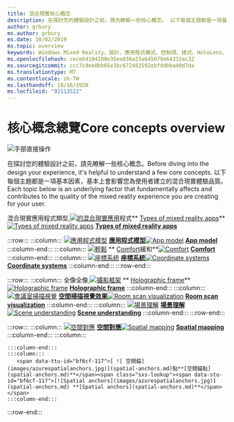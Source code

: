 ```yaml
---
title: 混合現實核心概念
description: 在探討您的體驗設計之前，請先瞭解一些核心概念。 以下每個主題都是一項基本因素，基本上會影響您為使用者建立的混合現實體驗品質。
author: grbury
ms.author: grbury
ms.date: 10/02/2019
ms.topic: overview
keywords: Windows Mixed Reality、設計、應用程式模式、控制項、樣式、HoloLens、互動、UX 元素、行為、建立區塊
ms.openlocfilehash: cece64194100e35ea836a23a645079e64332ec32
ms.sourcegitcommit: ccc7c9ee0bb65e1bc672482592ebfddbba40d7da
ms.translationtype: MT
ms.contentlocale: zh-TW
ms.lasthandoff: 10/16/2020
ms.locfileid: "92113522"
---
```

# <a name="core-concepts-overview"></a><span data-ttu-id="bf6cf-105">核心概念總覽</span><span class="sxs-lookup"><span data-stu-id="bf6cf-105">Core concepts overview</span></span>

![手部直接操作](images/05_CoreConcepts.png)


<span data-ttu-id="bf6cf-107">在探討您的體驗設計之前，請先瞭解一些核心概念。</span><span class="sxs-lookup"><span data-stu-id="bf6cf-107">Before diving into the design your experience, it's helpful to understand a few core concepts.</span></span> <span data-ttu-id="bf6cf-108">以下每個主題都是一項基本因素，基本上會影響您為使用者建立的混合現實體驗品質。</span><span class="sxs-lookup"><span data-stu-id="bf6cf-108">Each topic below is an underlying factor that fundamentally affects and contributes to the quality of the mixed reality experience you are creating for your user.</span></span> 



<span data-ttu-id="bf6cf-109">混合現實應用程式類型[ ![ 的混合現實應用](images/enhancedenvironmentapps-640px.jpg)](types-of-mixed-reality-apps.md)程式\*\* [Types of mixed reality apps](types-of-mixed-reality-apps.md)\*\*</span><span class="sxs-lookup"><span data-stu-id="bf6cf-109">[![Types of mixed reality apps](images/enhancedenvironmentapps-640px.jpg)](types-of-mixed-reality-apps.md) **[Types of mixed reality apps](types-of-mixed-reality-apps.md)**</span></span>

:::row:::
    :::column:::
        <span data-ttu-id="bf6cf-110">[ ![ 應用程式模型](images/teleportation-640px.png)](app-model.md) **[應用程式模型](app-model.md)**</span><span class="sxs-lookup"><span data-stu-id="bf6cf-110">[![App model](images/teleportation-640px.png)](app-model.md) **[App model](app-model.md)**</span></span>
    :::column-end:::
    :::column:::
       <span data-ttu-id="bf6cf-111">[ ![ 輕鬆](images/comfort-chart.PNG)](comfort.md) \*\* [Comfort](comfort.md)緩和\*\*</span><span class="sxs-lookup"><span data-stu-id="bf6cf-111">[![Comfort](images/comfort-chart.PNG)](comfort.md) **[Comfort](comfort.md)**</span></span>
    :::column-end:::
    :::column:::
        <span data-ttu-id="bf6cf-112">[ ![ 座標系統](images/coordinate-systems.PNG)](coordinate-systems.md) **[座標系統](coordinate-systems.md)**</span><span class="sxs-lookup"><span data-stu-id="bf6cf-112">[![Coordinate systems](images/coordinate-systems.PNG)](coordinate-systems.md) **[Coordinate systems](coordinate-systems.md)**</span></span>
    :::column-end:::
:::row-end:::

:::row:::
    :::column:::
        <span data-ttu-id="bf6cf-113">全像全像[ ![ 攝影框架](images/destinationmars-750px.png)](holographic-frame.md) \*\* [Holographic frame](holographic-frame.md)\*\*</span><span class="sxs-lookup"><span data-stu-id="bf6cf-113">[![Holographic frame](images/destinationmars-750px.png)](holographic-frame.md) **[Holographic frame](holographic-frame.md)**</span></span>
    :::column-end:::
    :::column:::
        <span data-ttu-id="bf6cf-114">[ ![ 會議室掃描視覺](images/sr-mixedworld-140429-8pm-00068-1000px.png)](room-scan-visualization.md) **[空間掃描視覺效果](room-scan-visualization.md)**</span><span class="sxs-lookup"><span data-stu-id="bf6cf-114">[![Room scan visualization](images/sr-mixedworld-140429-8pm-00068-1000px.png)](room-scan-visualization.md) **[Room scan visualization](room-scan-visualization.md)**</span></span>
    :::column-end:::
    :::column:::
        <span data-ttu-id="bf6cf-115">[ ![ 場景理解](images/scene-understanding.png)](scene-understanding.md) **[場景理解](scene-understanding.md)**</span><span class="sxs-lookup"><span data-stu-id="bf6cf-115">[![Scene understanding](images/scene-understanding.png)](scene-understanding.md) **[Scene understanding](scene-understanding.md)**</span></span>
    :::column-end:::
:::row-end:::

:::row:::
    :::column:::
       <span data-ttu-id="bf6cf-116">[ ![ 空間對應](images/surfacereconstruction.jpg)](spatial-mapping.md) **[空間對應](spatial-mapping.md)**</span><span class="sxs-lookup"><span data-stu-id="bf6cf-116">[![Spatial mapping](images/surfacereconstruction.jpg)](spatial-mapping.md) **[Spatial mapping](spatial-mapping.md)**</span></span>
    :::column-end:::
    :::column:::
       
    :::column-end:::
    :::column:::
       <span data-ttu-id="bf6cf-117">[ ![ 空間錨](images/azurespatialanchors.jpg)](spatial-anchors.md)點**[空間錨點](spatial-anchors.md)**</span><span class="sxs-lookup"><span data-stu-id="bf6cf-117">[![Spatial anchors](images/azurespatialanchors.jpg)](spatial-anchors.md) **[Spatial anchors](spatial-anchors.md)**</span></span>
    :::column-end:::
:::row-end:::


<br>

<br>

